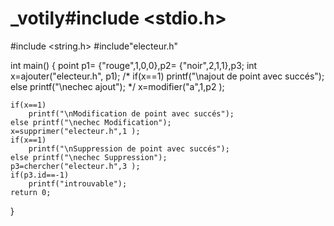 # _votily#include <stdio.h>
#include <string.h>
#include"electeur.h"

int main()
{
    point p1= {"rouge",1,0,0},p2= {"noir",2,1,1},p3;
    int x=ajouter("electeur.h", p1);
    /*
    if(x==1)
        printf("\najout de point avec succés");
    else printf("\nechec ajout");
        */
    x=modifier("a",1,p2 );

    if(x==1)
        printf("\nModification de point avec succés");
    else printf("\nechec Modification");
    x=supprimer("electeur.h",1 );
    if(x==1)
        printf("\nSuppression de point avec succés");
    else printf("\nechec Suppression");
    p3=chercher("electeur.h",3 );
    if(p3.id==-1)
        printf("introuvable");
    return 0;
}
